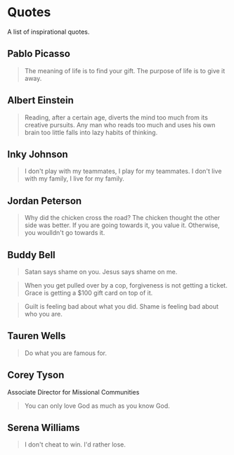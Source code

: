 # Quotes
A list of inspirational quotes.

## Pablo Picasso
> The meaning of life is to find your gift. The purpose of life is to give it away.

## Albert Einstein
> Reading, after a certain age, diverts the mind too much from its creative pursuits. Any man who reads too much and uses his own brain too little falls into lazy habits of thinking.

## Inky Johnson
> I don't play with my teammates, I play for my teammates. I don't live with my family, I live for my family.

## Jordan Peterson
> Why did the chicken cross the road? The chicken thought the other side was better. If you are going towards it, you value it. Otherwise, you woulldn't go towards it.

## Buddy Bell
> Satan says shame on you. Jesus says shame on me.

> When you get pulled over by a cop, forgiveness is not getting a ticket. Grace is getting a $100 gift card on top of it.

> Guilt is feeling bad about what you did. Shame is feeling bad about who you are.

## Tauren Wells
> Do what you are famous for.

## Corey Tyson
Associate Director for Missional Communities
> You can only love God as much as you know God.

## Serena Williams
> I don't cheat to win. I'd rather lose.